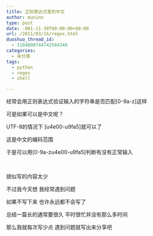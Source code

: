 ```yaml
---
title: 正则表达式里的中文
author: muninn
type: post
date: -001-11-30T00:00:00+00:00
url: /2011/03/16/regex.html
duoshuo_thread_id:
  - 1184800744742584348
categories:
  - 未分类
tags:
  - python
  - regex
  - shell

---
```

经常会用正则表达式验证输入的字符串是否匹配[0-9a-z]这样

可是如果可以是中文呢？

UTF-8的情况下 [u4e00-u9fa5]就可以了

这是中文的编码范围

于是可以用[0-9a-zu4e00-u9fa5]判断有没有正常输入

&#160;

貌似写的内容太少

不过我今天想 我经常遇到问题

如果不写下来 也许永远都不会写了

总结一篇长的通常要很久 平时很忙并没有那么多时间

那么我就每次写少点 遇到问题就写出来分享吧